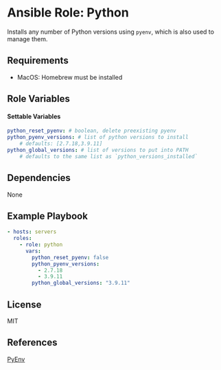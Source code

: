 # Ansible Role: Python

Installs any number of Python versions using `pyenv`, which is also used to manage them.

## Requirements

- MacOS: Homebrew must be installed

## Role Variables

#### Settable Variables
```yaml
python_reset_pyenv: # boolean, delete preexisting pyenv
python_pyenv_versions: # list of python versions to install
    # defaults: [2.7.18,3.9.11]
python_global_versions: # list of versions to put into PATH
    # defaults to the same list as `python_versions_installed`
```

## Dependencies

None

## Example Playbook
```yaml
- hosts: servers
  roles:
    - role: python
      vars:
        python_reset_pyenv: false
        python_pyenv_versions:
          - 2.7.18
          - 3.9.11
        python_global_versions: "3.9.11"
```

## License

MIT

## References

[PyEnv](https://github.com/pyenv/pyenv)
